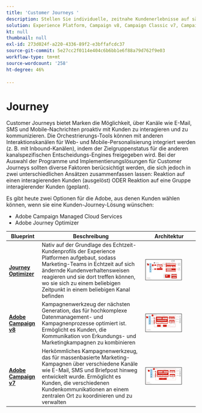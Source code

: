 ```yaml
---
title: 'Customer Journeys '
description: Stellen Sie individuelle, zeitnahe Kundenerlebnisse auf sämtlichen Geräten bereit.
solution: Experience Platform, Campaign v8, Campaign Classic v7, Campaign Standard, Journey Optimizer
kt: null
thumbnail: null
exl-id: 273d024f-a220-4336-89f2-e3bffafcdc37
source-git-commit: 5e27cc2f0114e404c6b6bb1e6f88a79d762f9e03
workflow-type: tm+mt
source-wordcount: '258'
ht-degree: 46%

---
```


# Journey

Customer Journeys bietet Marken die Möglichkeit, über Kanäle wie E-Mail, SMS und Mobile-Nachrichten proaktiv mit Kunden zu interagieren und zu kommunizieren. Die Orchestrierungs-Tools können mit anderen Interaktionskanälen für Web- und Mobile-Personalisierung integriert werden (z. B. mit Inbound-Kanälen), indem der Zielgruppenstatus für die anderen kanalspezifischen Entscheidungs-Engines freigegeben wird. Bei der Auswahl der Programme und Implementierungslösungen für Customer Journeys sollten diverse Faktoren berücsichtigt werden, die sich jedoch in zwei unterschiedlichen Ansätzen zusammenfassen lassen: Reaktion auf einen interagierenden Kunden (ausgelöst) ODER Reaktion auf eine Gruppe interagierender Kunden (geplant).

Es gibt heute zwei Optionen für die Adobe, aus denen Kunden wählen können, wenn sie eine Kunden-Journey-Lösung wünschen:

<ul><li>Adobe Campaign Managed Cloud Services</li><li>Adobe Journey Optimizer</li></ul>

| Blueprint | Beschreibung | Architektur |
|---|---|---|
| **[Journey Optimizer](journey-optimizer.md)** | Nativ auf der Grundlage des Echtzeit-Kundenprofils der Experience Platformen aufgebaut, sodass Marketing-Teams in Echtzeit auf sich ändernde Kundenverhaltensweisen reagieren und sie dort treffen können, wo sie sich zu einem beliebigen Zeitpunkt in einem beliebigen Kanal befinden | <img src="assets/ajo-architecture.svg" alt="Referenzarchitektur für Journey Optimizer-Blueprint" style="width:75%; border:1px solid #4a4a4a" /> |
| **[Adobe Campaign v8](campaign-v8.md)** | Kampagnenwerkzeug der nächsten Generation, das für hochkomplexe Datenmanagement- und Kampagnenprozesse optimiert ist. Ermöglicht es Kunden, die Kommunikation von Erkundungs- und Marketingkampagnen zu kombinieren | <img src="assets/campaign-v8-architecture.svg" alt="Referenzarchitektur für Campaign v8-Blueprint" style="width:75%; border:1px solid #4a4a4a" /> |
| **[Adobe Campaign v7](campaign-v7.md)** | Herkömmliches Kampagnenwerkzeug, das für massenbasierte Marketing-Kampagnen über verschiedene Kanäle wie E-Mail, SMS und Briefpost hinweg entwickelt wurde. Ermöglicht es Kunden, die verschiedenen Kundenkommunikationen an einem zentralen Ort zu koordinieren und zu verwalten | <img src="assets/campaign-v7-architecture.svg" alt="Referenzarchitektur für Campaign v7-Blueprint" style="width:75%; border:1px solid #4a4a4a" /> |
